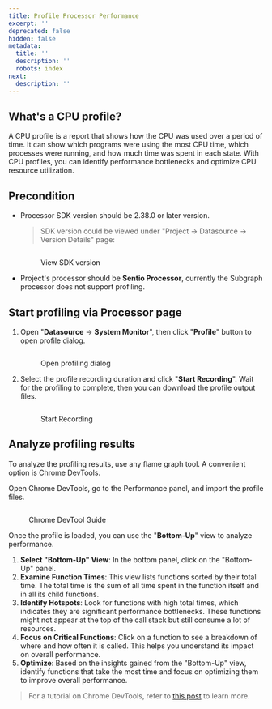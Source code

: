 ```yaml
---
title: Profile Processor Performance
excerpt: ''
deprecated: false
hidden: false
metadata:
  title: ''
  description: ''
  robots: index
next:
  description: ''
---
```

## What's a CPU profile?

A CPU profile is a report that shows how the CPU was used over a period of time. It can show which programs were using the most CPU time, which processes were running, and how much time was spent in each state. With CPU profiles, you can identify performance bottlenecks and optimize CPU resource utilization.

## Precondition

* Processor SDK version should be 2.38.0 or later version.
  > SDK version could be viewed under "Project -> Datasource -> Version Details" page: 
  <figure>
    <img src="https://files.gitbook.com/v0/b/gitbook-x-prod.appspot.com/o/spaces%2FnokhZqxlSBFz23VOY47Q%2Fuploads%2FLpxmP2XluzO2GNm9CQG4%2Fimage.png?alt=media&token=bdf8c73c-d9d7-4098-92c5-a9db55ee6c6a" alt="" />
    <figcaption>
      <p>View SDK version</p>
    </figcaption>
  </figure>

* Project's processor should be **Sentio Processor**, currently the Subgraph processor does not support profiling.

## Start profiling via Processor page

1. Open "**Datasource** -> **System Monitor**", then click "**Profile**" button to open profile dialog.
   <figure>
     <img src="https://files.gitbook.com/v0/b/gitbook-x-prod.appspot.com/o/spaces%2FnokhZqxlSBFz23VOY47Q%2Fuploads%2FJPMcVST6Ys0VO5y7TeRR%2Fimage.png?alt=media&token=48c8460d-ef97-4fd1-b710-1c8360fe75ba" alt="" />
     <figcaption>
       <p>Open profiling dialog</p>
     </figcaption>
   </figure>
2. Select the profile recording duration and click "**Start Recording**". Wait for the profiling to complete, then you can download the profile output files.
   <figure>
     <img src="https://files.gitbook.com/v0/b/gitbook-x-prod.appspot.com/o/spaces%2FnokhZqxlSBFz23VOY47Q%2Fuploads%2FDuaiumqc6Qwd7Msoov2E%2Fimage.png?alt=media&token=511b2ade-91c6-4681-b5b2-cf2edba79797" alt="" />
     <figcaption>
       <p>Start Recording</p>
     </figcaption>
   </figure>

## Analyze profiling results

To analyze the profiling results, use any flame graph tool. A convenient option is Chrome DevTools.

Open Chrome DevTools, go to the Performance panel, and import the profile files.

<figure>
  <img src="https://files.gitbook.com/v0/b/gitbook-x-prod.appspot.com/o/spaces%2FnokhZqxlSBFz23VOY47Q%2Fuploads%2FLzLC7Rc5IURpFVqjp93L%2Fimage.png?alt=media&token=8ba40570-1d44-4c71-8dc6-46d70176bda7" alt="" />
  <figcaption>
    <p>Chrome DevTool Guide</p>
  </figcaption>
</figure>

Once the profile is loaded, you can use the "**Bottom-Up**" view to analyze performance. 

1. **Select "Bottom-Up" View**: In the bottom panel, click on the "Bottom-Up" panel.
2. **Examine Function Times**: This view lists functions sorted by their total time. The total time is the sum of all time spent in the function itself and in all its child functions.
3. **Identify Hotspots**: Look for functions with high total times, which indicates they are significant performance bottlenecks. These functions might not appear at the top of the call stack but still consume a lot of resources.
4. **Focus on Critical Functions**: Click on a function to see a breakdown of where and how often it is called. This helps you understand its impact on overall performance.
5. **Optimize**: Based on the insights gained from the "Bottom-Up" view, identify functions that take the most time and focus on optimizing them to improve overall performance.

> For a tutorial on Chrome DevTools, refer to [this post](https://developer.chrome.com/docs/devtools/performance/reference#analyze) to learn more.